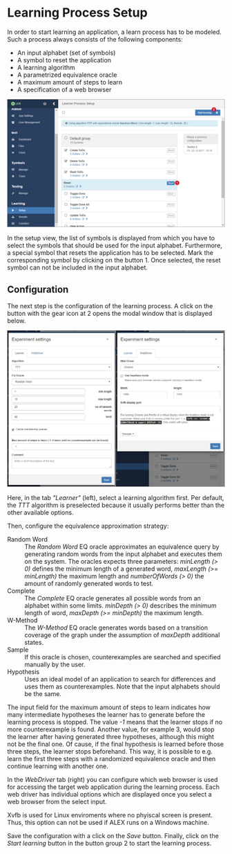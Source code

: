 # Learning Process Setup

In order to start learning an application, a learn process has to be modeled. 
Such a process always consists of the following components:

* An input alphabet (set of symbols)
* A symbol to reset the application
* A learning algorithm
* A parametrized equivalence oracle
* A maximum amount of steps to learn
* A specification of a web browser

![Setup](assets/setup/learning-setup-1.jpg)

In the setup view, the list of symbols is displayed from which you have to select the symbols that should be used for the input alphabet.
Furthermore, a special symbol that resets the application has to be selected.
Mark the corresponding symbol by clicking on the button <span class="label">1</span>.
Once selected, the reset symbol can not be included in the input alphabet.


## Configuration

The next step is the configuration of the learning process.
A click on the button with the gear icon at <span class="label">2</span> opens the modal window that is displayed below.

![Setup](assets/setup/learning-setup-2.jpg)

Here, in the tab *"Learner"* (left), select a learning algorithm first.
Per default, the *TTT* algorithm is preselected because it usually performs better than the other available options.

Then, configure the equivalence approximation strategy:

<dl>
    <dt>Random Word</dt>
    <dd>
        The <em>Random Word</em> EQ oracle approximates an equivalence query by generating random words from the input alphabet and executes them on the system. 
        The oracles expects three parameters: <em>minLength (> 0)</em> defines the minimum length of a generated word, <em>maxLength (>= minLength)</em> the maximum length and <em>numberOfWords (> 0)</em> the amount of randomly generated words to test.
    </dd>
    <dt>Complete</dt>
    <dd>
        The <em>Complete</em> EQ oracle generates all possible words from an alphabet within some limits. 
        <em>minDepth (> 0)</em> describes the minimum length of word, <em>maxDepth (>= minDepth)</em> the maximum length.
    </dd>
    <dt>W-Method</dt>
        <dd>
            The <em>W-Method</em> EQ oracle generates words based on a transition coverage of the graph under the assumption of <em>maxDepth</em> additional states.
        </dd>
    <dt>Sample</dt>
    <dd>
        If this oracle is chosen, counterexamples are searched and specified manually by the user.
    </dd>
    <dt>Hypothesis</dt>
    <dd>
        Uses an ideal model of an application to search for differences and uses them as counterexamples.
        Note that the input alphabets should be the same.
    </dd>
</dl>

The input field for the maximum amount of steps to learn indicates how many intermediate hypotheses the learner has to generate before the learning process is stopped.
The value *-1* means that the learner stops if no more counterexample is found.
Another value, for example 3, would stop the learner after having generated three hypotheses, although this might not be the final one.
Of cause, if the final hypothesis is learned before those three steps, the learner stops beforehand.
This way, it is possible to e.g. learn the first three steps with a randomized equivalence oracle and then continue learning with another one.

In the *WebDriver* tab (right) you can configure which web browser is used for accessing the target web application during the learning process.
Each web driver has individual options which are displayed once you select a web browser from the select input.

<div class="alert alert-info">
    Xvfb is used for Linux enviroments where no phyiscal screen is present.
    Thus, this option can not be used if ALEX runs on a Windows machine.
</div>

Save the configuration with a click on the *Save* button.
Finally, click on the *Start learning* button in the button group <span class="label">2</span> to start the learning process.